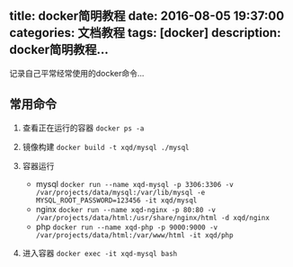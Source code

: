 title: docker简明教程
date: 2016-08-05 19:37:00
categories: 文档教程
tags: [docker]
description: docker简明教程...
---

记录自己平常经常使用的docker命令...

<!--more-->

## 常用命令
1. 查看正在运行的容器
    `docker ps -a`

2. 镜像构建
    `docker build -t xqd/mysql ./mysql`

3. 容器运行
    * mysql
    `docker run --name xqd-mysql -p 3306:3306 -v /var/projects/data/mysql:/var/lib/mysql -e MYSQL_ROOT_PASSWORD=123456 -it xqd/mysql`
    * nginx
    `docker run --name xqd-nginx -p 80:80 -v /var/projects/data/html:/usr/share/nginx/html -d xqd/nginx`
    * php
    `docker run --name xqd-php -p 9000:9000 -v /var/projects/data/html:/var/www/html -it xqd/php`

4. 进入容器
    `docker exec -it xqd-mysql bash`